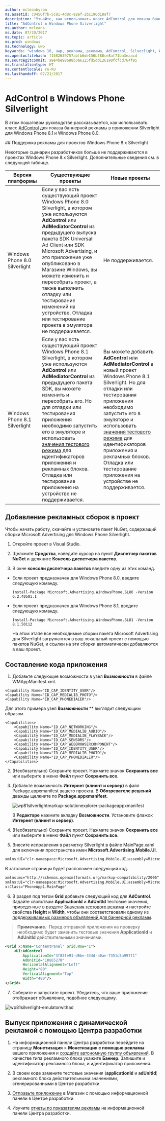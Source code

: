 ```yaml
---
author: mcleanbyron
ms.assetid: c0450f7b-5c81-4d8c-92ef-2b1190d18af7
description: "Узнайте, как использовать класс AdControl для показа баннерной рекламы в приложения Silverlight для Windows Phone 8.1 или Windows Phone 8.0."
title: "AdControl в Windows Phone Silverlight"
ms.author: mcleans
ms.date: 07/20/2017
ms.topic: article
ms.prod: windows
ms.technology: uwp
keywords: "windows 10, uwp, рекламы, реклама, AdControl, Silverlight, Windows Phone"
ms.openlocfilehash: f1582639757abfb6de156bf88ce8af71ba3eaacd
ms.sourcegitcommit: a9e4be98688b3a6125fd5dd126190fcfcd764f95
ms.translationtype: HT
ms.contentlocale: ru-RU
ms.lasthandoff: 07/21/2017
---
```

# <a name="adcontrol-in-windows-phone-silverlight"></a>AdControl в Windows Phone Silverlight

В этом пошаговом руководстве рассказывается, как использовать класс [AdControl](https://msdn.microsoft.com/library/windows/apps/hh524191.aspx) для показа баннерной рекламы в приложении Silverlight для Windows Phone 8.1 и Windows Phone 8.0.

<span id="silverlight_support"/>
## <a name="advertising-support-for-windows-phone-8x-silverlight-projects"></a>Поддержка рекламы для проектов Windows Phone 8.x Silverlight

Некоторые сценарии разработчиков больше не поддерживаются в проектах Windows Phone 8.x Silverlight. Дополнительные сведения см. в следующей таблице.

|  Версия платформы  |  Существующие проекты    |   Новые проекты  |
|-----------------|----------------|--------------|
| Windows Phone 8.0 Silverlight     |  Если у вас есть существующий проект Windows Phone 8.0 Silverlight, в котором уже используются **AdControl** или **AdMediatorControl** из предыдущего выпуска пакета SDK Universal Ad Client или SDK Microsoft Advertising, и это приложение уже опубликовано в Магазине Windows, вы можете изменить и пересобрать проект, а также выполнить отладку или тестирование изменений на устройстве. Отладка или тестирование проекта в эмуляторе не поддерживается.  |  Не поддерживается.  |
| Windows Phone 8.1 Silverlight    |  Если у вас есть существующий проект Windows Phone 8.1 Silverlight, в котором уже используются **AdControl** или **AdMediatorControl** из предыдущего пакета SDK, вы можете изменить и пересобрать его. Но для отладки или тестирования приложения необходимо запустить его в эмуляторе и использовать [значения тестового режима](test-mode-values.md) для идентификаторов приложения и рекламных блоков. Отладка или тестирование приложения на устройстве не поддерживается.  |   Вы можете добавить **AdControl** или **AdMediatorControl** в новый проект Windows Phone 8.1 Silverlight. Но для отладки или тестирования приложения необходимо запустить его в эмуляторе и использовать [значения тестового режима](test-mode-values.md) для идентификаторов приложения и рекламных блоков. Отладка или тестирование приложения на устройстве не поддерживается. |

## <a name="add-the-advertising-assemblies-to-your-project"></a>Добавление рекламных сборок в проект

Чтобы начать работу, скачайте и установите пакет NuGet, содержащий сборки Microsoft Advertising для Windows Phone Silverlight.

1.  Откройте проект в Visual Studio.

2.  Щелкните **Средства**, наведите курсор на пункт **Диспетчер пакетов NuGet** и щелкните **Консоль диспетчера пакетов**.

3.  В окне **консоли диспетчера пакетов** введите одну из этих команд.

  * Если проект предназначен для Windows Phone 8.0, введите следующую команду.

      ```syntax
      Install-Package Microsoft.Advertising.WindowsPhone.SL80 -Version 6.2.40501.1
      ```

  * Если проект предназначен для Windows Phone 8.1, введите следующую команду.

      ```syntax
      Install-Package Microsoft.Advertising.WindowsPhone.SL81 -Version 8.1.50112
      ```

    На этом этапе все необходимые сборки пакета Microsoft Advertising для Silverlight загружаются в ваш локальный проект с помощью пакетов NuGet, и ссылки на эти сборки автоматически добавляются в ваш проект.

## <a name="code-your-app"></a>Составление кода приложения


1.  Добавьте следующие возможности в узел **Возможности** в файле WMAppManifest.xml.

  ``` syntax
  <Capability Name="ID_CAP_IDENTITY_USER"/>
  <Capability Name="ID_CAP_MEDIALIB_PHOTO"/>
  <Capability Name="ID_CAP_PHONEDIALER"/>
  ```

  Для этого примера узел **Возможности** ** выглядит следующим образом.

  ``` syntax
  <Capabilities>
      <Capability Name="ID_CAP_NETWORKING"/>
      <Capability Name="ID_CAP_MEDIALIB_AUDIO"/>
      <Capability Name="ID_CAP_MEDIALIB_PLAYBACK"/>
      <Capability Name="ID_CAP_SENSORS"/>
      <Capability Name="ID_CAP_WEBBROWSERCOMPONENT"/>
      <Capability Name="ID_CAP_IDENTITY_USER"/>
      <Capability Name="ID_CAP_MEDIALIB_PHOTO"/>
      <Capability Name="ID_CAP_PHONEDIALER"/>
  </Capabilities>
  ```

2.  (Необязательно) Сохраните проект. Нажмите значок **Сохранить все** или выберите в меню **Файл** пункт **Сохранить все**.

3.  Добавьте возможность **Интернет (клиент и сервер)** в файл Package.appxmanifest вашего проекта. В **Обозревателе решений** дважды щелкните по **Package.appxmanifest**.

    ![wp81silverlightmarkup\-solutionexplorer\-packageappxmanifest](images/13-b98c2a1a-69c3-4018-be0a-6ce010e703e7.jpg)

    В **Редакторе** нажмите вкладку **Возможности**. Установите флажок **Интернет (клиент и сервер)**.

4.  (Необязательно) Сохраните проект. Нажмите значок **Сохранить все** или выберите в меню **Файл** пункт **Сохранить все**.

5.  Внесите исправления в разметку Silverlight в файле MainPage.xaml для включения пространства имен **Microsoft.Advertising.Mobile.UI**.

  ``` xml
  xmlns:UI="clr-namespace:Microsoft.Advertising.Mobile.UI;assembly=Microsoft.Advertising.Mobile.UI"
  ```

  В заголовке страницы будет расположен следующий код.

  ``` xml
  xmlns:mc="http://schemas.openxmlformats.org/markup-compatibility/2006"
  xmlns:UI="clr-namespace:Microsoft.Advertising.Mobile.UI;assembly=Microsoft.Advertising.Mobile.UI"
  x:Class="PhoneApp1.MainPage"
  ```

6.  В раздел под тегом **Grid** добавьте следующий код для **AdControl**. Задайте свойствам **ApplicationId** и **AdUnitId** тестовые значения, приведенные в разделе [Значения тестового режима](test-mode-values.md) и настройте свойства **Height** и **Width**, чтобы они соответствовали одному из [поддерживаемых размеров объявлений для баннерной рекламы](supported-ad-sizes-for-banner-ads.md).

  > **Примечание.**&nbsp;&nbsp;Перед отправкой приложения на проверку необходимо будет заменить тестовые значения **ApplicationId** и **AdUnitId** действительными значениями.

  ``` xml
  <Grid x:Name="ContentPanel" Grid.Row="1">
      <UI:AdControl
          ApplicationId="3f83fe91-d6be-434d-a0ae-7351c5a997f1"
          AdUnitId="10865270"
          HorizontalAlignment="Left"
          Height="80"
          VerticalAlignment="Top"
          Width="480"/>
  </Grid>
  ```

7.  Соберите и запустите проект. Убедитесь, что ваше приложение отображает объявление, подобное следующему.

  ![wp81silverlight\-emulatorwithad](images/13-8db1492f-ae1d-439b-9b78-bed8e22fe996.jpg)

## <a name="release-your-app-with-live-ads-using-dev-center"></a>Выпуск приложения с динамической рекламой с помощью Центра разработки

1.  На информационной панели Центра разработки перейдите на страницу **Монетизация** &gt; **Монетизация с помощью рекламы** вашего приложения и [создайте автономную группу объявлений](../publish/monetize-with-ads.md). В качестве типа рекламного блока укажите **Баннер**. Запишите и идентификатор рекламного блока, и идентификатор приложения.

2.  В своем коде замените тестовые значения (**applicationId** и **adUnitId**) рекламного блока действительными значениями, сгенерированными в Центре разработки.

3.  [Отправьте приложение](../publish/app-submissions.md) в Магазин с помощью информационной панели в Центре разработки.

4.  Изучите [отчеты по показателям рекламы](../publish/advertising-performance-report.md) на информационной панели Центра разработки.


 
